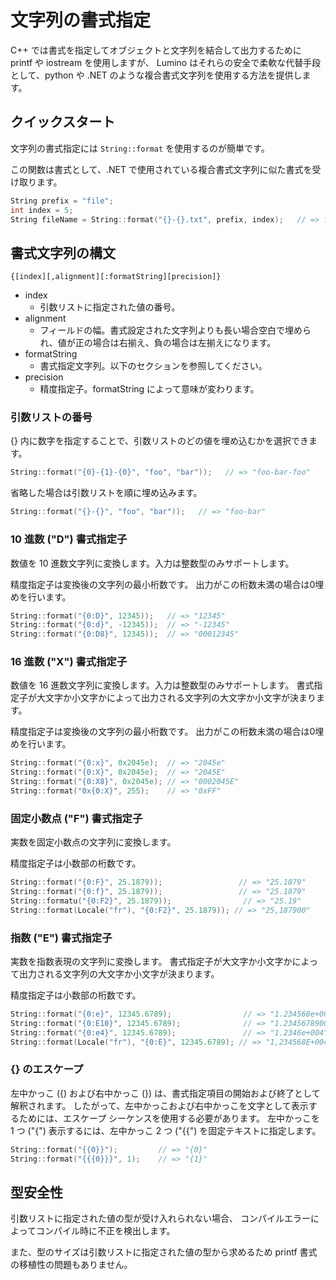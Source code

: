 文字列の書式指定
==========
C++ では書式を指定してオブジェクトと文字列を結合して出力するために printf や iostream を使用しますが、
Lumino はそれらの安全で柔軟な代替手段として、python や .NET のような複合書式文字列を使用する方法を提供します。


クイックスタート
----------
文字列の書式指定には `String::format` を使用するのが簡単です。

この関数は書式として、.NET で使用されている複合書式文字列に似た書式を受け取ります。

```cpp
String prefix = "file";
int index = 5;
String fileName = String::format("{}-{}.txt", prefix, index);   // => file-5.txt
```


書式文字列の構文
----------
```
{[index][,alignment][:formatString][precision]}
```
* index
    * 引数リストに指定された値の番号。
* alignment
    * フィールドの幅。書式設定された文字列よりも長い場合空白で埋められ、値が正の場合は右揃え、負の場合は左揃えになります。
* formatString
    * 書式指定文字列。以下のセクションを参照してください。
* precision
    * 精度指定子。formatString によって意味が変わります。


### 引数リストの番号

{} 内に数字を指定することで、引数リストのどの値を埋め込むかを選択できます。

```cpp
String::format("{0}-{1}-{0}", "foo", "bar"));   // => "foo-bar-foo"
```

省略した場合は引数リストを順に埋め込みます。

```cpp
String::format("{}-{}", "foo", "bar"));   // => "foo-bar"
```

### 10 進数 ("D") 書式指定子

数値を 10 進数文字列に変換します。入力は整数型のみサポートします。

精度指定子は変換後の文字列の最小桁数です。
出力がこの桁数未満の場合は0埋めを行います。

```cpp
String::format("{0:D}", 12345));   // => "12345"
String::format("{0:d}", -12345));  // => "-12345"
String::format("{0:D8}", 12345));  // => "00012345"
```

### 16 進数 ("X") 書式指定子

数値を 16 進数文字列に変換します。入力は整数型のみサポートします。
書式指定子が大文字か小文字かによって出力される文字列の大文字か小文字が決まります。

精度指定子は変換後の文字列の最小桁数です。
出力がこの桁数未満の場合は0埋めを行います。

```cpp
String::format("{0:x}", 0x2045e);  // => "2045e"
String::format("{0:X}", 0x2045e);  // => "2045E"
String::format("{0:X8}", 0x2045e); // => "0002045E"
String::format("0x{0:X}", 255);    // => "0xFF"
```

### 固定小数点 ("F") 書式指定子

実数を固定小数点の文字列に変換します。

精度指定子は小数部の桁数です。

```cpp
String::format("{0:F}", 25.1879));                 // => "25.1879"
String::format("{0:f}", 25.1879));                 // => "25.1879"
String::formatu("{0:F2}", 25.1879));                // => "25.19"
String::format(Locale("fr"), "{0:F2}", 25.1879)); // => "25,187900"
```


### 指数 ("E") 書式指定子

実数を指数表現の文字列に変換します。
書式指定子が大文字か小文字かによって出力される文字列の大文字か小文字が決まります。

精度指定子は小数部の桁数です。

```cpp
String::format("{0:e}", 12345.6789);                // => "1.234568e+004"
String::format("{0:E10}", 12345.6789);              // => "1.2345678900E+004"
String::format("{0:e4}", 12345.6789);               // => "1.2346e+004"
String::format(Locale("fr"), "{0:E}", 12345.6789); // => "1,234568E+004"
```


### {} のエスケープ

左中かっこ ({) および右中かっこ (}) は、書式指定項目の開始および終了として解釈されます。
したがって、左中かっこおよび右中かっこを文字として表示するためには、エスケープ シーケンスを使用する必要があります。
左中かっこを 1 つ ("{") 表示するには、左中かっこ 2 つ ("{{") を固定テキストに指定します。

```cpp
String::format("{{0}}");         // => "{0}"
String::format("{{{0}}}", 1);    // => "{1}"
```


型安全性
----------

引数リストに指定された値の型が受け入れられない場合、 コンパイルエラーによってコンパイル時に不正を検出します。

また、型のサイズは引数リストに指定された値の型から求めるため printf 書式の移植性の問題もありません。
